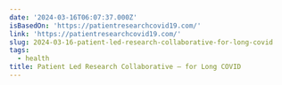 ```yaml
---
date: '2024-03-16T06:07:37.000Z'
isBasedOn: 'https://patientresearchcovid19.com/'
link: 'https://patientresearchcovid19.com/'
slug: 2024-03-16-patient-led-research-collaborative-for-long-covid
tags:
  - health
title: Patient Led Research Collaborative – for Long COVID
---
```


